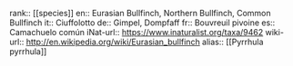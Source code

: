 

rank:: [[species]]
en:: Eurasian Bullfinch, Northern Bullfinch, Common Bullfinch
it:: Ciuffolotto
de:: Gimpel, Dompfaff
fr:: Bouvreuil pivoine
es:: Camachuelo común
iNat-url:: https://www.inaturalist.org/taxa/9462
wiki-url:: http://en.wikipedia.org/wiki/Eurasian_bullfinch
alias:: [[Pyrrhula pyrrhula]]